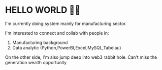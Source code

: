 # HELLO WORLD 👋🏻

I'm currently doing system mainly for manufacturing sector.

I'm interested to connect and collab with people in:
1. Manufacturing background
2. Data analytic (Python,PowerBI,Excel,MySQL,Tabelau)

On the other side, I'm also jump deep into web3 rabbit hole.
Can't miss the generation wealth opportunity
